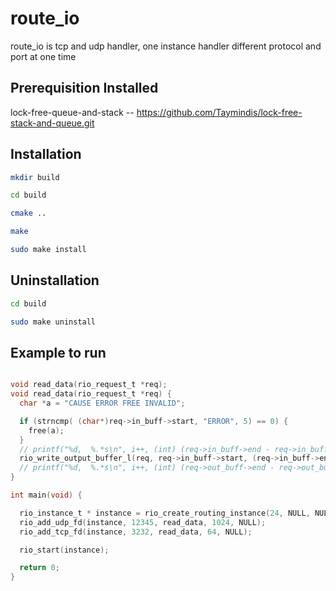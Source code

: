 # route_io
route_io is tcp and udp handler, one instance handler different protocol and port at one time

## Prerequisition Installed

lock-free-queue-and-stack -- https://github.com/Taymindis/lock-free-stack-and-queue.git


## Installation

```bash
mkdir build

cd build

cmake ..

make

sudo make install

```



## Uninstallation

```bash
cd build

sudo make uninstall

```


## Example to run
```c

void read_data(rio_request_t *req);
void read_data(rio_request_t *req) {
  char *a = "CAUSE ERROR FREE INVALID";

  if (strncmp( (char*)req->in_buff->start, "ERROR", 5) == 0) {
    free(a);
  }
  // printf("%d,  %.*s\n", i++, (int) (req->in_buff->end - req->in_buff->start), req->in_buff->start);
  rio_write_output_buffer_l(req, req->in_buff->start, (req->in_buff->end - req->in_buff->start));
  // printf("%d,  %.*s\n", i++, (int) (req->out_buff->end - req->out_buff->start), req->out_buff->start);
}

int main(void) {

  rio_instance_t * instance = rio_create_routing_instance(24, NULL, NULL);
  rio_add_udp_fd(instance, 12345, read_data, 1024, NULL);
  rio_add_tcp_fd(instance, 3232, read_data, 64, NULL);

  rio_start(instance);

  return 0;
}

```
